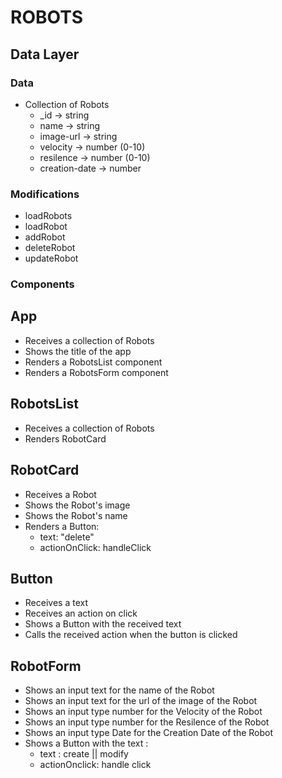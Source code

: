 # ROBOTS

## Data Layer

### Data

- Collection of Robots
  - \_id -> string
  - name -> string
  - image-url -> string
  - velocity -> number (0-10)
  - resilence -> number (0-10)
  - creation-date -> number

### Modifications

- loadRobots
- loadRobot
- addRobot
- deleteRobot
- updateRobot

### Components

## App

- Receives a collection of Robots
- Shows the title of the app
- Renders a RobotsList component
- Renders a RobotsForm component

## RobotsList

- Receives a collection of Robots
- Renders RobotCard

## RobotCard

- Receives a Robot
- Shows the Robot's image
- Shows the Robot's name
- Renders a Button:
  - text: "delete"
  - actionOnClick: handleClick

## Button

- Receives a text
- Receives an action on click
- Shows a Button with the received text
- Calls the received action when the button is clicked

## RobotForm

- Shows an input text for the name of the Robot
- Shows an input text for the url of the image of the Robot
- Shows an input type number for the Velocity of the Robot
- Shows an input type number for the Resilence of the Robot
- Shows an input type Date for the Creation Date of the Robot
- Shows a Button with the text :
  - text : create || modify
  - actionOnclick: handle click
